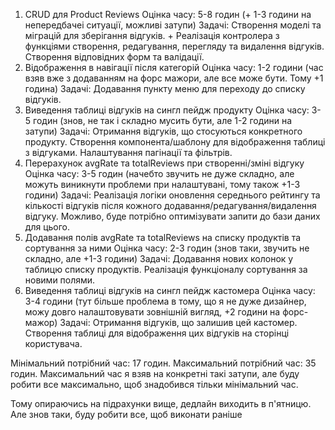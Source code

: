 1. CRUD для Product Reviews
Оцінка часу: 5-8 годин (+ 1-3 години на непередбачеі ситуації, можливі затупи)
Задачі:
Створення моделі та міграцій для зберігання відгуків. +
Реалізація контролера з функціями створення, редагування, перегляду та видалення відгуків.
Створення відповідних форм та валідації.
2. Відображення в навігації після категорій
Оцінка часу: 1-2 години (час взяв вже з додаванням на форс мажори, але все може бути. Тому +1 година)
Задачі:
Додавання пункту меню для переходу до списку відгуків.
3. Виведення таблиці відгуків на сингл пейдж продукту
Оцінка часу: 3-5 годин (знов, не так і складно мусить бути, але 1-2 години на затупи)
Задачі:
Отримання відгуків, що стосуються конкретного продукту.
Створення компонента/шаблону для відображення таблиці з відгуками.
Налаштування пагінації та фільтрів.
4. Перерахунок avgRate та totalReviews при створенні/зміні відгуку
Оцінка часу: 3-5 годин (начебто звучить не дуже складно, але можуть виникнути проблеми при налаштувані, тому також +1-3 години)
Задачі:
Реалізація логіки оновлення середнього рейтингу та кількості відгуків після кожного додавання/редагування/видалення відгуку.
Можливо, буде потрібно оптимізувати запити до бази даних для цього.
5. Додавання полів avgRate та totalReviews на списку продуктів та сортування за ними
Оцінка часу: 2-3 годин (знов таки, звучить не складно, але +1-3 години)
Задачі:
Додавання нових колонок у таблицю списку продуктів.
Реалізація функціоналу сортування за новими полями.
6. Виведення таблиці відгуків на сингл пейдж кастомера
Оцінка часу: 3-4 години (тут більше проблема в тому, що я не дуже дизайнер, можу довго налаштовувати зовнішній вигляд, +2 години на форс-мажор)
Задачі:
Отримання відгуків, що залишив цей кастомер.
Створення таблиці для відображення цих відгуків на сторінці користувача.

Мінімальний потрібний час: 17 годин.
Максимальний потрібний час:  35 годин.
Максимальний час я взяв на конкретні такі затупи, але буду робити все максимально, щоб знадобився тільки мінімальний час.

Тому опираючись на підрахунки вище, дедлайн виходить в п'ятницю. Але знов таки, буду робити все, щоб виконати раніше
